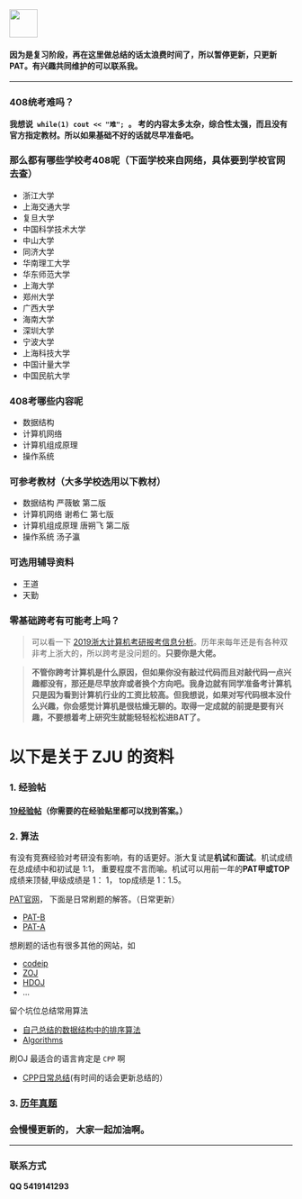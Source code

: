 <img src="https://i.loli.net/2018/11/18/5bf17b8557067.jpg" style="height: 50px;">


#### 因为是复习阶段，再在这里做总结的话太浪费时间了，所以暂停更新，只更新PAT。有兴趣共同维护的可以联系我。
***

### 408统考难吗？ 

<b>我想说<code> while(1) cout << "难"; </code>。 考的内容太多太杂，综合性太强，而且没有官方指定教材。所以如果基础不好的话就尽早准备吧。</b>


### 那么都有哪些学校考408呢（下面学校来自网络，具体要到学校官网去查）
* 浙江大学
* 上海交通大学
* 复旦大学
* 中国科学技术大学
* 中山大学
* 同济大学
* 华南理工大学
* 华东师范大学
* 上海大学
* 郑州大学
* 广西大学
* 海南大学
* 深圳大学
* 宁波大学
* 上海科技大学
* 中国计量大学
* 中国民航大学


### 408考哪些内容呢
* 数据结构
* 计算机网络
* 计算机组成原理
* 操作系统


### 可参考教材（大多学校选用以下教材）
* 数据结构 严薇敏 第二版
* 计算机网络 谢希仁 第七版
* 计算机组成原理 唐朔飞 第二版
* 操作系统 汤子瀛

### 可选用辅导资料
* 王道
* 天勤

### 零基础跨考有可能考上吗？
 > 可以看一下 [2019浙大计算机考研报考信息分析](https://github.com/hao14293/2020-Postgraduate-408/blob/master/zju%E7%BB%9F%E8%AE%A1%E5%88%86%E6%9E%90/2019%E6%B5%99%E5%A4%A7%E8%AE%A1%E7%AE%97%E6%9C%BA%E8%80%83%E7%A0%94%E6%8A%A5%E8%80%83%E4%BF%A1%E6%81%AF%E5%88%86%E6%9E%90.pdf)。历年来每年还是有各种双非考上浙大的，所以跨考是没问题的。<b>只要你是大佬。</b>

>  <b>   不管你跨考计算机是什么原因，但如果你没有敲过代码而且对敲代码一点兴趣都没有，那还是尽早放弃或者换个方向吧。我身边就有同学准备考计算机只是因为看到计算机行业的工资比较高。但我想说，如果对写代码根本没什么兴趣，你会感觉计算机是很枯燥无聊的。取得一定成就的前提是要有兴趣，不要想着考上研究生就能轻轻松松进BAT了。

</b>





# 以下是关于 ZJU 的资料


### 1. 经验帖

#### [19经验帖](https://shimo.im/docs/v1JbN8cQx2ouUVPv/read)（你需要的在经验贴里都可以找到答案。）



### 2. 算法

有没有竞赛经验对考研没有影响，有的话更好。浙大复试是<b>机试</b>和<b>面试</b>。机试成绩在总成绩中和初试是 1:1， 重要程度不言而喻。机试可以用前一年的<b>PAT甲或TOP</b>成绩来顶替,甲级成绩是 1： 1， top成绩是 1：1.5。

[PAT官网](https://www.patest.cn/)， 下面是日常刷题的解答。（日常更新）

* [PAT-B](https://github.com/hao14293/2020-Postgraduate-408/tree/master/PAT/PAT-B)
* [PAT-A](https://github.com/hao14293/2020-Postgraduate-408/tree/master/PAT/PAT-A)

想刷题的话也有很多其他的网站，如
* [codeip](http://codeup.cn/)
* [ZOJ](http://acm.zju.edu.cn/)
* [HDOJ](http://acm.hdu.edu.cn/)
* ...

留个坑位总结常用算法 

* [自己总结的数据结构中的排序算法](https://github.com/hao14293/2020-Postgraduate-408/blob/master/Data-Structure/Sort/README.MD)
* [Algorithms](https://github.com/hao14293/2020-Postgraduate-408/tree/master/Algorithm)

刷OJ 最适合的语言肯定是 <code>CPP</code> 啊
* [CPP日常总结](https://github.com/hao14293/2020-Postgraduate-408/tree/master/CPP)(有时间的话会更新总结的）



### 3. [历年真题](https://github.com/hao14293/2020-Postgraduate-408/tree/master/old-exam)


### 会慢慢更新的， 大家一起加油啊。

***


### 联系方式
__QQ 5419141293__


